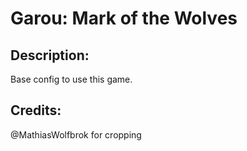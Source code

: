 # Garou: Mark of the Wolves

## Description: 

Base config to use this game.

## Credits: 

@MathiasWolfbrok for cropping


